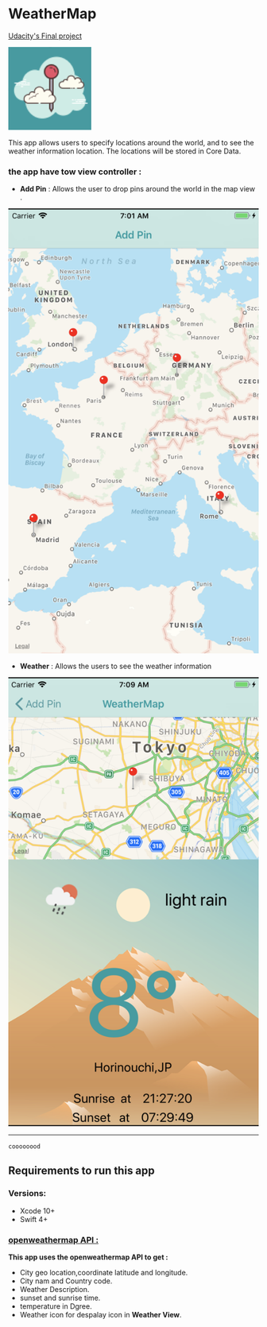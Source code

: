 #               WeatherMap
[Udacity's Final project](https://www.udacity.com)

![weather Icon](https://github.com/Abdu11a/WeaterMap/blob/master/WeatherMap/WeatherMap/Assets.xcassets/AppIcon.appiconset/Icon-App-83.5x83.5%402x.png)

This app allows users to specify locations around the world, and to see the weather information  location. The locations will be stored in Core Data.

### the app have tow view controller :
- **Add Pin**  :  Allows the user to drop pins around the world in the map view .



![Add Pin view](https://github.com/Abdu11a/WeaterMap/blob/master/Image/Screen1.png)

- **Weather** : Allows the users to see the weather information  

 ![Weather view](https://github.com/Abdu11a/WeaterMap/blob/master/Image/screen2.png)
 
 
 ---

```
coooooood
```
## Requirements to run this app

### Versions:

- Xcode 10+
- Swift 4+

### [openweathermap API : ](https://openweathermap.org/api)

**This app uses the openweathermap API to get :**
- City geo location,coordinate latitude and longitude.
- City nam and Country code.
- Weather Description.
- sunset and sunrise time.
- temperature in Dgree.
- Weather icon for despalay icon in **Weather View**. 
